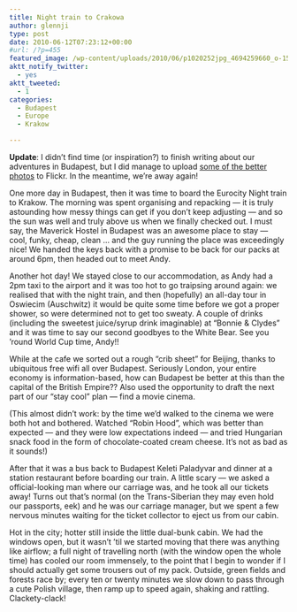 ```yaml
---
title: Night train to Crakowa
author: glennji
type: post
date: 2010-06-12T07:23:12+00:00
#url: /?p=455
featured_image: /wp-content/uploads/2010/06/p1020252jpg_4694259660_o-1568x954.jpg
aktt_notify_twitter:
  - yes
aktt_tweeted:
  - 1
categories:
  - Budapest
  - Europe
  - Krakow

---
```

<!-- p, li { white-space: pre-wrap; } -->

**Update**: I didn&#8217;t find time (or inspiration?) to finish writing about our adventures in Budapest, but I did manage to upload [some of the better photos][1] to Flickr. In the meantime, we&#8217;re away again!
  
One more day in Budapest, then it was time to board the Eurocity Night train to Krakow. The morning was spent organising and repacking &#8212; it is truly astounding how messy things can get if you don&#8217;t keep adjusting &#8212; and so the sun was well and truly above us when we finally checked out. I must say, the Maverick Hostel in Budapest was an awesome place to stay &#8212; cool, funky, cheap, clean &#8230; and the guy running the place was exceedingly nice! We handed the keys back with a promise to be back for our packs at around 6pm, then headed out to meet Andy.
  
Another hot day! We stayed close to our accommodation, as Andy had a 2pm taxi to the airport and it was too hot to go traipsing around again: we realised that with the night train, and then (hopefully) an all-day tour in Oswiecim (Auschwitz) it would be quite some time before we got a proper shower, so were determined not to get too sweaty. A couple of drinks (including the sweetest juice/syrup drink imaginable) at &#8220;Bonnie & Clydes&#8221; and it was time to say our second goodbyes to the White Bear. See you &#8217;round World Cup time, Andy!!
  
While at the cafe we sorted out a rough &#8220;crib sheet&#8221; for Beijing, thanks to ubiquitous free wifi all over Budapest. Seriously London, your entire economy is information-based, how can Budapest be better at this than the capital of the British Empire?? Also used the opportunity to draft the next part of our &#8220;stay cool&#8221; plan &#8212; find a movie cinema.
  
(This almost didn&#8217;t work: by the time we&#8217;d walked to the cinema we were both hot and bothered. Watched &#8220;Robin Hood&#8221;, which was better than expected &#8212; and they were low expectations indeed &#8212; and tried Hungarian snack food in the form of chocolate-coated cream cheese. It&#8217;s not as bad as it sounds!)
  
After that it was a bus back to Budapest Keleti Paladyvar and dinner at a station restaurant before boarding our train. A little scary &#8212; we asked a official-looking man where our carriage was, and he took all our tickets away! Turns out that&#8217;s normal (on the Trans-Siberian they may even hold our passports, eek) and he was our carriage manager, but we spent a few nervous minutes waiting for the ticket collector to eject us from our cabin.
  
Hot in the city; hotter still inside the little dual-bunk cabin. We had the windows open, but it wasn&#8217;t &#8217;til we started moving that there was anything like airflow; a full night of travelling north (with the window open the whole time) has cooled our room immensely, to the point that I begin to wonder if I should actually get some trousers out of my pack. Outside, green fields and forests race by; every ten or twenty minutes we slow down to pass through a cute Polish village, then ramp up to speed again, shaking and rattling. Clackety-clack!<!--EndFragment-->

 [1]: http://www.flickr.com/photos/glennji/tags/budapest/
